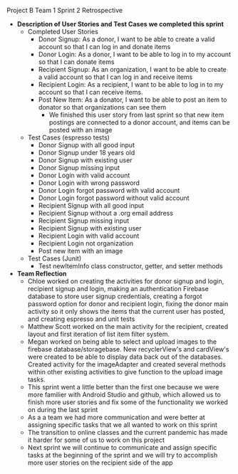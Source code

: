 Project B Team 1 Sprint 2 Retrospective
- **Description of User Stories and Test Cases we completed this sprint**
  - Completed User Stories
    - Donor Signup: As a donor, I want to be able to create a valid account so that I can log in and donate items
    - Donor Login: As a donor, I want to be able to log in to my account so that I can donate items
    - Recipient Signup: As an organization, I want to be able to create a valid account so that I can log in and receive items
    - Recipient Login: As a recipient, I want to be able to log in to my account so that I can receive items.
    - Post New Item: As a donator, I want to be able to post an item to donator so that organizations can see them
      - We finished this user story from last sprint so that new item postings are connected to a donor account, and items can be posted with an image
  - Test Cases (espresso tests)
    - Donor Signup with all good input
    - Donor Signup under 18 years old
    - Donor Signup with existing user
    - Donor Signup missing input
    - Donor Login with valid account
    - Donor Login with wrong password
    - Donor Login forgot password with valid account
    - Donor Login forgot password without valid account
    - Recipient Signup with all good input
    - Recipient Signup without a .org email address
    - Recipient Signup missing input
    - Recipient Signup with existing user
    - Recipient Login with valid account
    - Recipient Login not organization
    - Post new item with an image
  - Test Cases (Junit)
    - Test newItemInfo class constructor, getter, and setter methods
- **Team Reflection**
  - Chloe worked on creating the activities for donor signup and login, recipient signup and login, making an authentication Firebase database to store user signup credentials, creating a forgot password option for donor and recipient login, fixing the donor main activity so it only shows the items that the current user has posted, and creating espresso and unit tests
  - Matthew Scott worked on the main activity for the recipient, created layout and first iteration of list item filter system.
  - Megan worked on being able to select and upload images to the firebase database/storagebase. New recyclerView's and cardView's were created to be able to display data back out of the databases. Created activity for the imageAdapter and created several methods within other existing activities to give function to the upload image tasks.
  - This sprint went a little better than the first one because we were more familier with Android Studio and github, which allowed us to finish more user stories and fix some of the functionality we worked on during the last sprint
  - As a a team we had more communication and were better at assigning specific tasks that we all wanted to work on this sprint
  - The transition to online classes and the current pandemic has made it harder for some of us to work on this project 
  - Next sprint we will continue to communicate and assign specific tasks at the beginning of the sprint and we will try to accomplish more user stories on the recipient side of the app
 
